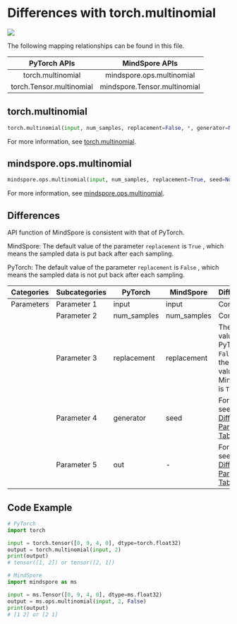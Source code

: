 # Differences with torch.multinomial

<a href="https://gitee.com/mindspore/docs/blob/r2.1/docs/mindspore/source_en/note/api_mapping/pytorch_diff/multinomial.md" target="_blank"><img src="https://mindspore-website.obs.cn-north-4.myhuaweicloud.com/website-images/r2.1/resource/_static/logo_source_en.png"></a>

The following mapping relationships can be found in this file.

|     PyTorch APIs          |      MindSpore APIs           |
| :-------------------:     | :-----------------------:     |
| torch.multinomial         | mindspore.ops.multinomial     |
| torch.Tensor.multinomial  | mindspore.Tensor.multinomial  |

## torch.multinomial

```python
torch.multinomial(input, num_samples, replacement=False, *, generator=None, out=None)
```

For more information, see [torch.multinomial](https://pytorch.org/docs/1.8.1/generated/torch.multinomial.html).

## mindspore.ops.multinomial

```python
mindspore.ops.multinomial(input, num_samples, replacement=True, seed=None)
```

For more information, see [mindspore.ops.multinomial](https://www.mindspore.cn/docs/en/r2.1/api_python/ops/mindspore.ops.multinomial.html).

## Differences

API function of MindSpore is consistent with that of PyTorch.

MindSpore: The default value of the parameter `replacement` is ``True`` , which means the sampled data is put back after each sampling.

PyTorch: The default value of the parameter `replacement` is ``False`` , which means the sampled data is not put back after each sampling.

| Categories | Subcategories | PyTorch      | MindSpore     | Differences   |
| ---------- | ------------- | ------------ | ---------     | ------------- |
| Parameters | Parameter 1   | input        | input         | Consistent    |
|            | Parameter 2   | num_samples  | num_samples   | Consistent    |
|            | Parameter 3   | replacement  | replacement   | The default value for PyTorch is ``False`` and the default value for MindSpore is ``True``  |
|            | Parameter 4   | generator    | seed          | For details, see [General Difference Parameter Table](https://www.mindspore.cn/docs/en/r2.1/note/api_mapping/pytorch_api_mapping.html#general-difference-parameter-table) |
|            | Parameter 5   | out          | -             | For details, see [General Difference Parameter Table](https://www.mindspore.cn/docs/en/r2.1/note/api_mapping/pytorch_api_mapping.html#general-difference-parameter-table) |

## Code Example

```python
# PyTorch
import torch

input = torch.tensor([0, 9, 4, 0], dtype=torch.float32)
output = torch.multinomial(input, 2)
print(output)
# tensor([1, 2]) or tensor([2, 1])

# MindSpore
import mindspore as ms

input = ms.Tensor([0, 9, 4, 0], dtype=ms.float32)
output = ms.ops.multinomial(input, 2, False)
print(output)
# [1 2] or [2 1]
```
